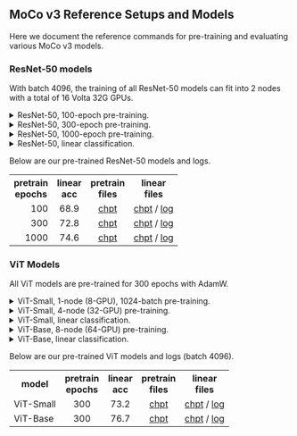 ## MoCo v3 Reference Setups and Models

Here we document the reference commands for pre-training and evaluating various MoCo v3 models.

### ResNet-50 models

With batch 4096, the training of all ResNet-50 models can fit into 2 nodes with a total of 16 Volta 32G GPUs. 

<details>
<summary>ResNet-50, 100-epoch pre-training.</summary>

On the first node, run:
```
python main_moco.py \
  --moco-m-cos --crop-min=.2 \
  --dist-url 'tcp://[your first node address]:[specified port]' \
  --multiprocessing-distributed --world-size 2 --rank 0 --add_bf 1 \
  [your imagenet-folder with train and val folders]
```
On the second node, run the same command with `--rank 1`.
</details>

<details>
<summary>ResNet-50, 300-epoch pre-training.</summary>

On the first node, run:
```
python main_moco.py \
  --lr=.3 --epochs=300 \
  --moco-m-cos --crop-min=.2 \
  --dist-url 'tcp://[your first node address]:[specified port]' \
  --multiprocessing-distributed --world-size 2 --rank 0 --add_bf 1 \
  [your imagenet-folder with train and val folders]
```
On the second node, run the same command with `--rank 1`.
</details>

<details>
<summary>ResNet-50, 1000-epoch pre-training.</summary>

On the first node, run:
```
python main_moco.py \
  --lr=.3 --wd=1.5e-6 --epochs=1000 \
  --moco-m=0.996 --moco-m-cos --crop-min=.2 \
  --dist-url 'tcp://[your first node address]:[specified port]' \
  --multiprocessing-distributed --world-size 2 --rank 0 \
  [your imagenet-folder with train and val folders]
```
On the second node, run the same command with `--rank 1`.
</details>

<details>
<summary>ResNet-50, linear classification.</summary>

Run on single node:
```
python main_lincls.py \
  --dist-url 'tcp://localhost:10001' \
  --multiprocessing-distributed --world-size 1 --rank 0 \
  --pretrained [your checkpoint path]/[your checkpoint file].pth.tar \
  [your imagenet-folder with train and val folders]
```
</details>

Below are our pre-trained ResNet-50 models and logs.

<table><tbody>
<!-- START TABLE -->
<!-- TABLE HEADER -->
<th valign="center">pretrain<br/>epochs</th>
<th valign="center">linear<br/>acc</th>
<th valign="center">pretrain<br/>files</th>
<th valign="center">linear<br/>files</th>
<!-- TABLE BODY -->
<tr>
<td align="right">100</td>
<td align="center">68.9</td>
<td align="center"><a href="https://dl.fbaipublicfiles.com/moco-v3/r-50-100ep/r-50-100ep.pth.tar">chpt</a></td>
<td align="center"><a href="https://dl.fbaipublicfiles.com/moco-v3/r-50-100ep/linear-100ep.pth.tar">chpt</a> /
                  <a href="https://dl.fbaipublicfiles.com/moco-v3/r-50-100ep/linear-100ep.std">log</a></td>
</tr>
<tr>
<td align="right">300</td>
<td align="center">72.8</td>
<td align="center"><a href="https://dl.fbaipublicfiles.com/moco-v3/r-50-300ep/r-50-300ep.pth.tar">chpt</a></td>
<td align="center"><a href="https://dl.fbaipublicfiles.com/moco-v3/r-50-300ep/linear-300ep.pth.tar">chpt</a> /
                  <a href="https://dl.fbaipublicfiles.com/moco-v3/r-50-300ep/linear-300ep.std">log</a></td>
</tr>
<tr>
<td align="right">1000</td>
<td align="center">74.6</td>
<td align="center"><a href="https://dl.fbaipublicfiles.com/moco-v3/r-50-1000ep/r-50-1000ep.pth.tar">chpt</a></td>
<td align="center"><a href="https://dl.fbaipublicfiles.com/moco-v3/r-50-1000ep/linear-1000ep.pth.tar">chpt</a> /
                  <a href="https://dl.fbaipublicfiles.com/moco-v3/r-50-1000ep/linear-1000ep.std">log</a></td>
</tr>
</tbody></table>


### ViT Models

All ViT models are pre-trained for 300 epochs with AdamW.

<details>
<summary>ViT-Small, 1-node (8-GPU), 1024-batch pre-training.</summary>

This setup fits into a single node of 8 Volta 32G GPUs, for ease of debugging.
```
python main_moco.py \
  -a vit_small -b 1024 \
  --optimizer=adamw --lr=1.5e-4 --weight-decay=.1 \
  --epochs=300 --warmup-epochs=40 \
  --stop-grad-conv1 --moco-m-cos --moco-t=.2 \
  --dist-url 'tcp://localhost:10001' \
  --multiprocessing-distributed --world-size 1 --rank 0 \
  [your imagenet-folder with train and val folders]
```

</details>

<details>
<summary>ViT-Small, 4-node (32-GPU) pre-training.</summary>

On the first node, run:
```
python main_moco.py \
  -a vit_small \
  --optimizer=adamw --lr=1.5e-4 --weight-decay=.1 \
  --epochs=300 --warmup-epochs=40 \
  --stop-grad-conv1 --moco-m-cos --moco-t=.2 \
  --dist-url 'tcp://[your first node address]:[specified port]' \
  --multiprocessing-distributed --world-size 8 --rank 0 \
  [your imagenet-folder with train and val folders]
```
On other nodes, run the same command with `--rank 1`, ..., `--rank 3` respectively.
</details>

<details>
<summary>ViT-Small, linear classification.</summary>

Run on single node:
```
python main_lincls.py \
  -a vit_small --lr=3 \
  --dist-url 'tcp://localhost:10001' \
  --multiprocessing-distributed --world-size 1 --rank 0 \
  --pretrained [your checkpoint path]/[your checkpoint file].pth.tar \
  [your imagenet-folder with train and val folders]
```
</details>

<details>
<summary>ViT-Base, 8-node (64-GPU) pre-training.</summary>

```
python main_moco.py \
  -a vit_base \
  --optimizer=adamw --lr=1.5e-4 --weight-decay=.1 \
  --epochs=300 --warmup-epochs=40 \
  --stop-grad-conv1 --moco-m-cos --moco-t=.2 \
  --dist-url 'tcp://[your first node address]:[specified port]' \
  --multiprocessing-distributed --world-size 8 --rank 0 \
  [your imagenet-folder with train and val folders]
```
On other nodes, run the same command with `--rank 1`, ..., `--rank 7` respectively.
</details>

<details>
<summary>ViT-Base, linear classification.</summary>

Run on single node:
```
python main_lincls.py \
  -a vit_base --lr=3 \
  --dist-url 'tcp://localhost:10001' \
  --multiprocessing-distributed --world-size 1 --rank 0 \
  --pretrained [your checkpoint path]/[your checkpoint file].pth.tar \
  [your imagenet-folder with train and val folders]
```
</details>


Below are our pre-trained ViT models and logs (batch 4096).

<table><tbody>
<!-- START TABLE -->
<!-- TABLE HEADER -->
<th valign="center">model</th>
<th valign="center">pretrain<br/>epochs</th>
<th valign="center">linear<br/>acc</th>
<th valign="center">pretrain<br/>files</th>
<th valign="center">linear<br/>files</th>
<!-- TABLE BODY -->
<tr>
<td align="left">ViT-Small</td>
<td align="center">300</td>
<td align="center">73.2</td>
<td align="center"><a href="https://dl.fbaipublicfiles.com/moco-v3/vit-s-300ep/vit-s-300ep.pth.tar">chpt</a></td>
<td align="center"><a href="https://dl.fbaipublicfiles.com/moco-v3/vit-s-300ep/linear-vit-s-300ep.pth.tar">chpt</a> /
                  <a href="https://dl.fbaipublicfiles.com/moco-v3/vit-s-300ep/linear-vit-s-300ep.std">log</a></td>
</tr>
<tr>
<td align="left">ViT-Base</td>
<td align="center">300</td>
<td align="center">76.7</td>
<td align="center"><a href="https://dl.fbaipublicfiles.com/moco-v3/vit-b-300ep/vit-b-300ep.pth.tar">chpt</a></td>
<td align="center"><a href="https://dl.fbaipublicfiles.com/moco-v3/vit-b-300ep/linear-vit-b-300ep.pth.tar">chpt</a> /
                  <a href="https://dl.fbaipublicfiles.com/moco-v3/vit-b-300ep/linear-vit-b-300ep.std">log</a></td>
</tr>
</tbody></table>
